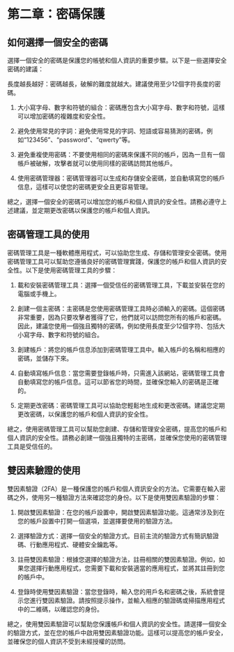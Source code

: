 # 第二章：密碼保護

## 如何選擇一個安全的密碼

選擇一個安全的密碼是保護您的帳號和個人資訊的重要步驟。以下是一些選擇安全密碼的建議：

長度越長越好：密碼越長，破解的難度就越大。建議使用至少12個字符長度的密碼。

1. 大小寫字母、數字和符號的組合：密碼應包含大小寫字母、數字和符號，這樣可以增加密碼的複雜度和安全性。

2. 避免使用常見的字詞：避免使用常見的字詞、短語或容易猜測的密碼，例如“123456”、“password”、“qwerty”等。

3. 避免重複使用密碼：不要使用相同的密碼來保護不同的帳戶，因為一旦有一個帳戶被破解，攻擊者就可以使用同樣的密碼訪問其他帳戶。

4. 使用密碼管理器：密碼管理器可以生成和存儲安全密碼，並自動填寫您的帳戶信息，這樣可以使您的密碼更安全且更容易管理。

總之，選擇一個安全的密碼可以增加您的帳戶和個人資訊的安全性。請務必遵守上述建議，並定期更改密碼以保護您的帳戶和個人資訊。


## 密碼管理工具的使用

密碼管理工具是一種軟體應用程式，可以協助您生成、存儲和管理安全密碼。使用密碼管理工具可以幫助您遵循良好的密碼管理實踐，保護您的帳戶和個人資訊的安全性。以下是使用密碼管理工具的步驟：

1. 載和安裝密碼管理工具：選擇一個受信任的密碼管理工具，下載並安裝在您的電腦或手機上。

2. 創建一個主密碼：主密碼是您使用密碼管理工具時必須輸入的密碼。這個密碼非常重要，因為只要攻擊者獲得了它，他們就可以訪問您所有的帳戶和密碼。因此，建議您使用一個強且獨特的密碼，例如使用長度至少12個字符、包括大小寫字母、數字和符號的組合。

3. 創建帳戶：將您的帳戶信息添加到密碼管理工具中。輸入帳戶的名稱和相應的密碼，並儲存下來。

4. 自動填寫帳戶信息：當您需要登錄帳戶時，只需進入該網站，密碼管理工具會自動填寫您的帳戶信息。這可以節省您的時間，並確保您輸入的密碼是正確的。

5. 定期更改密碼：密碼管理工具可以協助您輕鬆地生成和更改密碼。建議您定期更改密碼，以保護您的帳戶和個人資訊的安全性。

總之，使用密碼管理工具可以幫助您創建、存儲和管理安全密碼，提高您的帳戶和個人資訊的安全性。請務必創建一個強且獨特的主密碼，並確保您使用的密碼管理工具是受信任的。


## 雙因素驗證的使用

雙因素驗證（2FA）是一種保護您的帳戶和個人資訊安全的方法。它需要在輸入密碼之外，使用另一種驗證方法來確認您的身份。以下是使用雙因素驗證的步驟：

1. 開啟雙因素驗證：在您的帳戶設置中，開啟雙因素驗證功能。這通常涉及到在您的帳戶設置中打開一個選項，並選擇要使用的驗證方法。

2. 選擇驗證方式：選擇一個安全的驗證方式。目前主流的驗證方式有簡訊驗證碼、行動應用程式、硬體安全鑰匙等。

3. 註冊雙因素驗證：根據您選擇的驗證方法，註冊相關的雙因素驗證。例如，如果您選擇行動應用程式，您需要下載和安裝適當的應用程式，並將其註冊到您的帳戶中。

4. 登錄時使用雙因素驗證：當您登錄時，輸入您的用戶名和密碼之後，系統會提示您進行雙因素驗證。請按照提示操作，並輸入相應的驗證碼或掃描應用程式中的二維碼，以確認您的身份。

總之，使用雙因素驗證可以幫助您保護帳戶和個人資訊的安全性。請選擇一個安全的驗證方式，並在您的帳戶中啟用雙因素驗證功能。這樣可以提高您的帳戶安全，並確保您的個人資訊不受到未經授權的訪問。